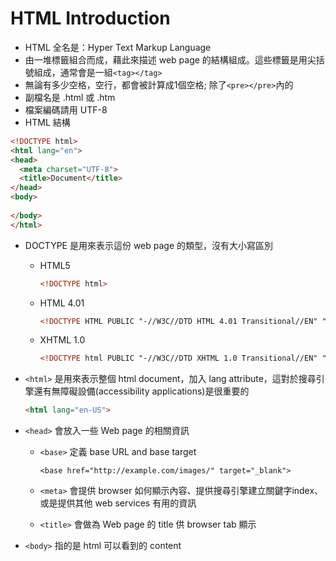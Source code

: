 # HTML Introduction

*   HTML 全名是：Hyper Text Markup Language
*   由一堆標籤組合而成，藉此來描述 web page 的結構組成。這些標籤是用尖括號組成，通常會是一組`<tag></tag>`
*   無論有多少空格，空行，都會被計算成1個空格; 除了`<pre></pre>`內的
*   副檔名是 .html 或 .htm
*   檔案編碼請用 UTF-8
*   HTML 結構
```html
<!DOCTYPE html>
<html lang="en">
<head>
  <meta charset="UTF-8">
  <title>Document</title>
</head>
<body>
  
</body>
</html>
```

*   DOCTYPE 是用來表示這份 web page 的類型，沒有大小寫區別
    *   HTML5
        ```html
        <!DOCTYPE html>
        ```

    *   HTML 4.01
        ```html
        <!DOCTYPE HTML PUBLIC "-//W3C//DTD HTML 4.01 Transitional//EN" "http://www.w3.org/TR/html4/loose.dtd">
        ```

    *   XHTML 1.0
        ```html
        <!DOCTYPE html PUBLIC "-//W3C//DTD XHTML 1.0 Transitional//EN" "http://www.w3.org/TR/xhtml1/DTD/xhtml1-transitional.dtd">
        ```

*   `<html>` 是用來表示整個 html document，加入 lang attribute，這對於搜尋引擎還有無障礙設備(accessibility applications)是很重要的
    ```html
    <html lang="en-US">
    ```

*   `<head>` 會放入一些 Web page 的相關資訊
    *   `<base>` 定義 base URL and base target
        ```
        <base href="http://example.com/images/" target="_blank">
        ```

    *   `<meta>` 會提供 browser 如何顯示內容、提供搜尋引擎建立關鍵字index、或是提供其他 web services 有用的資訊


    *   `<title>` 會做為 Web page 的 title 供 browser tab 顯示

*   `<body>` 指的是 html 可以看到的 content

